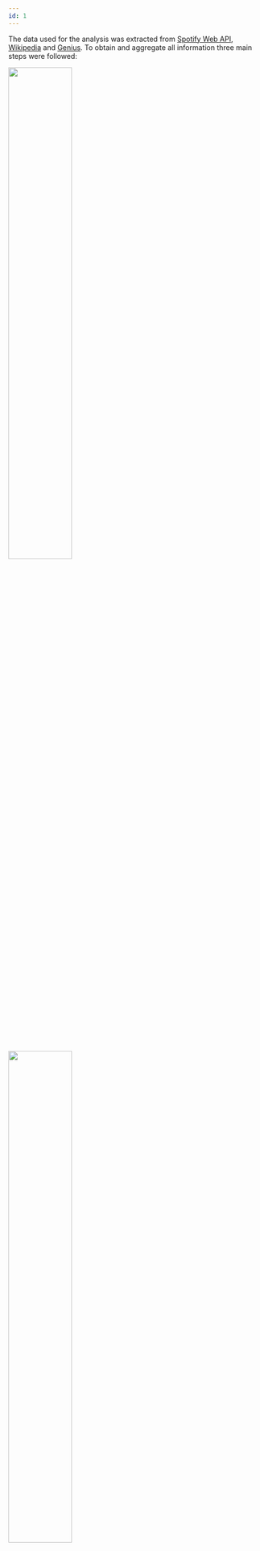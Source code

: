 ```yaml
---
id: 1
---
```

The data used for the analysis was extracted from [Spotify Web API](https://developer.spotify.com/documentation/web-api/quick-start/), [Wikipedia](https://en.wikipedia.org/wiki/Lists_of_musicians) and [Genius](https://genius.com/). To obtain and aggregate all information three main steps were followed: 

<img src="/pictures/ab_s1.png" width="50%">

<img src="/pictures/ab_s2.png" width="50%">

<img src="/pictures/ab_s3.png" width="50%">

The analysis behind the webpage can by found in the [Explainer Notebook](link) **OBS, NEEDS LINK!** and the data extracted and used for the analysis is found [here](link) **OBS, LINK FOR DATA!**.
- Link to nbviewer of Explainer notebook
- Link to github with all notebooks and small txt explainer file
- Link to data (maybe deepnote)

The authors of the webpage are:
- Andreas Kaae, s154395
- Silvia De Sojo, s192374
- Pietro Rampazzo, s203257

